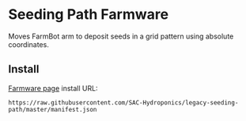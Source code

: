 # Seeding Path Farmware
Moves FarmBot arm to deposit seeds in a grid pattern using absolute coordinates.

## Install
[Farmware page](https://my.farmbot.io/app/farmware) install URL:
```
https://raw.githubusercontent.com/SAC-Hydroponics/legacy-seeding-path/master/manifest.json
```
